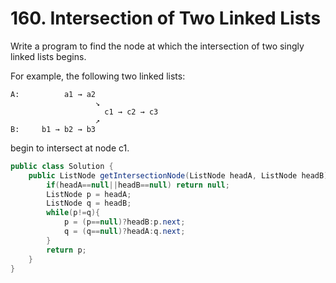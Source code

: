 # 160. Intersection of Two Linked Lists
Write a program to find the node at which the intersection of two singly linked lists begins.


For example, the following two linked lists:

```
A:          a1 → a2
                   ↘
                     c1 → c2 → c3
                   ↗            
B:     b1 → b2 → b3
```
begin to intersect at node c1.


```java
public class Solution {
    public ListNode getIntersectionNode(ListNode headA, ListNode headB) {
        if(headA==null||headB==null) return null;
        ListNode p = headA;
        ListNode q = headB;
        while(p!=q){
            p = (p==null)?headB:p.next;
            q = (q==null)?headA:q.next;
        }
        return p;
    }
}
```
